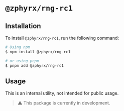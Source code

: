 # `@zphyrx/rng-rc1`

## Installation

To install `@zphyrx/rng-rc1`, run the following command:

```sh
# Using npm
$ npm install @zphyrx/rng-rc1

# or using pnpm
$ pnpm add @zphyrx/rng-rc1
```

## Usage

This is an internal utility, not intended for public usage.

> ⚠️ This package is currently in development.
